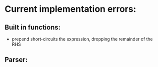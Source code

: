 # Current implementation errors:
## Built in functions:
* prepend short-circuits the expression, dropping the remainder of the RHS

## Parser:
